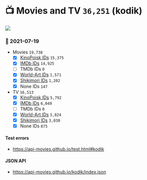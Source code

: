 # :tv: Movies and TV `36,251` (kodik)

<a href="https://API-Movies.github.io"><img src="https://API-Movies.github.io/banner.png?cache"></a>

### :date: 2021-07-19
- Movies `19,738`
  - [x] <a href="https://API-Movies.github.io/kodik/movie_kinopoisk_ids.json">KinoPoisk IDs</a> `15,375`
  - [x] <a href="https://API-Movies.github.io/kodik/movie_imdb_ids.json">IMDb IDs</a> `14,925`
  - [ ] TMDb IDs `0`
  - [x] <a href="https://API-Movies.github.io/kodik/movie_world_art_ids.json">World-Art IDs</a> `1,571`
  - [x] <a href="https://API-Movies.github.io/kodik/movie_shikimori_ids.json">Shikimori IDs</a> `1,202`
  - [x] None IDs `147`
- TV `16,513`
  - [x] <a href="https://API-Movies.github.io/kodik/tv_kinopoisk_ids.json">KinoPoisk IDs</a> `5,792`
  - [x] <a href="https://API-Movies.github.io/kodik/tv_imdb_ids.json">IMDb IDs</a> `6,049`
  - [ ] TMDb IDs `0`
  - [x] <a href="https://API-Movies.github.io/kodik/tv_world_art_ids.json">World-Art IDs</a> `3,824`
  - [x] <a href="https://API-Movies.github.io/kodik/tv_shikimori_ids.json">Shikimori IDs</a> `3,030`
  - [x] None IDs `875`
#### Test errors
- <a href='https://api-movies.github.io/test.html#kodik'>https://api-movies.github.io/test.html#kodik</a>
#### JSON API
- <a href='https://api-movies.github.io/kodik/index.json'>https://api-movies.github.io/kodik/index.json</a>
